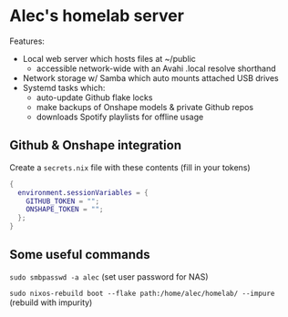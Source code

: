 # Alec's homelab server

Features:

- Local web server which hosts files at ~/public
  - accessible network-wide with an Avahi .local resolve shorthand
- Network storage w/ Samba which auto mounts attached USB drives
- Systemd tasks which:
  - auto-update Github flake locks
  - make backups of Onshape models & private Github repos
  - downloads Spotify playlists for offline usage

## Github & Onshape integration

Create a `secrets.nix` file with these contents (fill in your tokens)

```nix
{
  environment.sessionVariables = {
    GITHUB_TOKEN = "";
    ONSHAPE_TOKEN = "";
  };
}
```

## Some useful commands

`sudo smbpasswd -a alec` (set user password for NAS)

`sudo nixos-rebuild boot --flake path:/home/alec/homelab/ --impure` (rebuild with impurity)
